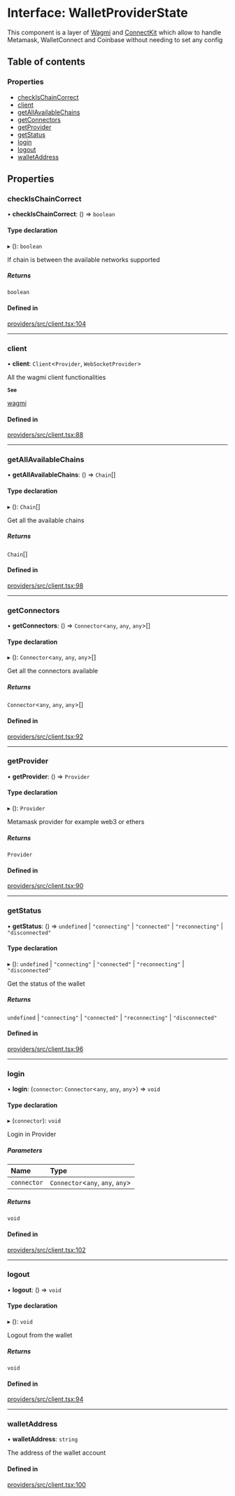 # Interface: WalletProviderState

This component is a layer of [Wagmi](https://wagmi.sh/docs/getting-started) and [ConnectKit](https://docs.family.co/connectkit)
which allow to handle Metamask, WalletConnect and Coinbase without needing to set any config

## Table of contents

### Properties

- [checkIsChainCorrect](WalletProviderState.md#checkischaincorrect)
- [client](WalletProviderState.md#client)
- [getAllAvailableChains](WalletProviderState.md#getallavailablechains)
- [getConnectors](WalletProviderState.md#getconnectors)
- [getProvider](WalletProviderState.md#getprovider)
- [getStatus](WalletProviderState.md#getstatus)
- [login](WalletProviderState.md#login)
- [logout](WalletProviderState.md#logout)
- [walletAddress](WalletProviderState.md#walletaddress)

## Properties

### checkIsChainCorrect

• **checkIsChainCorrect**: () => `boolean`

#### Type declaration

▸ (): `boolean`

If chain is between the available networks supported

##### Returns

`boolean`

#### Defined in

[providers/src/client.tsx:104](https://github.com/nevermined-io/components-catalog/blob/b886bce/providers/src/client.tsx#L104)

___

### client

• **client**: `Client`<`Provider`, `WebSocketProvider`\>

All the wagmi client functionalities

**`See`**

[wagmi](https://wagmi.sh/docs/getting-started)

#### Defined in

[providers/src/client.tsx:88](https://github.com/nevermined-io/components-catalog/blob/b886bce/providers/src/client.tsx#L88)

___

### getAllAvailableChains

• **getAllAvailableChains**: () => `Chain`[]

#### Type declaration

▸ (): `Chain`[]

Get all the available chains

##### Returns

`Chain`[]

#### Defined in

[providers/src/client.tsx:98](https://github.com/nevermined-io/components-catalog/blob/b886bce/providers/src/client.tsx#L98)

___

### getConnectors

• **getConnectors**: () => `Connector`<`any`, `any`, `any`\>[]

#### Type declaration

▸ (): `Connector`<`any`, `any`, `any`\>[]

Get all the connectors available

##### Returns

`Connector`<`any`, `any`, `any`\>[]

#### Defined in

[providers/src/client.tsx:92](https://github.com/nevermined-io/components-catalog/blob/b886bce/providers/src/client.tsx#L92)

___

### getProvider

• **getProvider**: () => `Provider`

#### Type declaration

▸ (): `Provider`

Metamask provider for example web3 or ethers

##### Returns

`Provider`

#### Defined in

[providers/src/client.tsx:90](https://github.com/nevermined-io/components-catalog/blob/b886bce/providers/src/client.tsx#L90)

___

### getStatus

• **getStatus**: () => `undefined` \| ``"connecting"`` \| ``"connected"`` \| ``"reconnecting"`` \| ``"disconnected"``

#### Type declaration

▸ (): `undefined` \| ``"connecting"`` \| ``"connected"`` \| ``"reconnecting"`` \| ``"disconnected"``

Get the status of the wallet

##### Returns

`undefined` \| ``"connecting"`` \| ``"connected"`` \| ``"reconnecting"`` \| ``"disconnected"``

#### Defined in

[providers/src/client.tsx:96](https://github.com/nevermined-io/components-catalog/blob/b886bce/providers/src/client.tsx#L96)

___

### login

• **login**: (`connector`: `Connector`<`any`, `any`, `any`\>) => `void`

#### Type declaration

▸ (`connector`): `void`

Login in Provider

##### Parameters

| Name | Type |
| :------ | :------ |
| `connector` | `Connector`<`any`, `any`, `any`\> |

##### Returns

`void`

#### Defined in

[providers/src/client.tsx:102](https://github.com/nevermined-io/components-catalog/blob/b886bce/providers/src/client.tsx#L102)

___

### logout

• **logout**: () => `void`

#### Type declaration

▸ (): `void`

Logout from the wallet

##### Returns

`void`

#### Defined in

[providers/src/client.tsx:94](https://github.com/nevermined-io/components-catalog/blob/b886bce/providers/src/client.tsx#L94)

___

### walletAddress

• **walletAddress**: `string`

The address of the wallet account

#### Defined in

[providers/src/client.tsx:100](https://github.com/nevermined-io/components-catalog/blob/b886bce/providers/src/client.tsx#L100)
